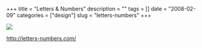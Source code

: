 +++
title = "Letters & Numbers"
description = ""
tags = []
date = "2008-02-09"
categories = ["design"]
slug = "letters-numbers"
+++


 

  <div id="screens-thumbs" class="clearfix">
    <div class="txt-center" id="design-submission"><a href="http://letters-numbers.com/"><img id='bluga-thumbnail-974' class='bluga-thumbnail large' src='//konigi.com/media/bluga/
wt47f27ef507c1d_0.jpg'/></a></div>  
  </div>   
<p><a href="http://letters-numbers.com/">http://letters-numbers.com/</a></p>




